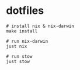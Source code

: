 # dotfiles

```shell
# install nix & nix-darwin
make install

# run nix-darwin
just nix

# run stow
just stow
```
